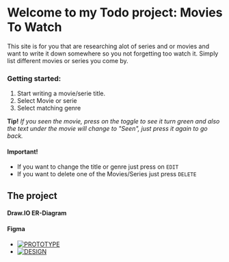 # Welcome to my Todo project: **Movies To Watch** #

This site is for you that are researching alot of series and or movies and want to write it down somewhere so you not forgetting too watch it. Simply list different movies or series you come by.
### Getting started: ###
1. Start writing a movie/serie title.
2. Select Movie or serie
3. Select matching genre

**Tip!** *If you seen the movie, press on the toggle to see it turn green and also the text under the movie will change to "Seen", just press it again to go back.* 



#### Important! ####
- If you want to change the title or genre just press on `EDIT`
- If you want to delete one of the Movies/Series  just press `DELETE`

## The project ##
#### Draw.IO ER-Diagram ####



#### Figma ####
 - [![PROTOTYPE](https://gist.github.com/cxmeel/0dbc95191f239b631c3874f4ccf114e2/raw/figma_purple-icon.svg)](https://www.figma.com/proto/sUkx6qQcZKm3SRwoWq8tUV/U03---TODO-LIST?node-id=0-1&t=cXyTPyP4E3QLD335-1)
 - [![DESIGN](https://gist.github.com/cxmeel/0dbc95191f239b631c3874f4ccf114e2/raw/figma_green-icon.svg)](https://www.figma.com/design/sUkx6qQcZKm3SRwoWq8tUV/U03---TODO-LIST?node-id=0-1&t=cXyTPyP4E3QLD335-1)

